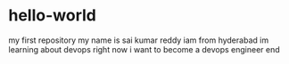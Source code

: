 # hello-world
my first repository
my name is sai kumar reddy
iam from hyderabad
im learning about devops right now
i want to become a devops engineer
end
